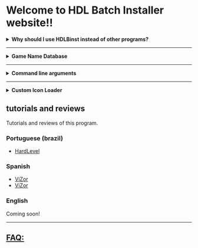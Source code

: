 # Welcome to HDL Batch Installer website!!





<details>
  <summary> <b> Why should I use HDLBinst instead of other programs? </b> </summary>
  <p>
 The idea behind this GUI consists on combining the strengths of each program that serves this same purpose.

 [Learn more here](./why_hdlbinst_is_better.html)
  </p>
</details>

----

<details>
  <summary> <b> Game Name Database </b></summary>
  <p>
  
 Just like HDL Batch, this GUI will automatically search the Game Title for the PS2 ISO you're about to Install.

 the program has an Internal Database with `15701` Game Titles!

 however, you can use an external database Instead.

 when the program can't find the Game Title on the Database (or the Database is disabled) the name of the ISO file is assigned as the title Instead (without the extension)

 If you find a Game ID that isn´t registered in our database Open a new [__Database Update Request__](https://github.com/israpps/HDL-Batch-installer/issues/new?assignees=&labels=Database+issue&template=database-update-request.md&title=Database+update+Request)
  </p>
  <details>
    <summary>Create Custom Database: </summary>
    <p>    
      
the file should be named `gamename.DB`, it must remain with the Program

a [copy of the internal database](https://github.com/israpps/HDL-Batch-installer/blob/main/Database/gamename.csv) is provided at this repo, (thanks to VTSTech and everyone that contributed to the game title list from PSX-Place)
    </p>    
  </details>
</details>

-----

<details>
  <summary> <b> Command line arguments </b></summary>
  <p>
  
`--stay-on-top`	forces the GUI to stay on top of every program.

`--redirect-text` redirects log messages from console into two text files found inside `log` folder.

`--force-max-debug` Program will behave as if highest debug level was selected, independently of the value written on the config file.

  </p>    
</details>

-----

<details>
  <summary> <b> Custom Icon Loader </b> </summary>
  <p>
    
Starting with `v3.1.3 - revision 0` HDLBinst will be capable of loading custom icons (wich will be the icon that the game uses as save file
    
#### If you want to contribute to the icon database you must:
1. Find the game icom (from the save file is the best option)
2. check if the icon file size is smaller than 200kb
3. check all the game variants ELF ID
4. send me the file and a list with the ELF ID of the game variants (search the game title on this [Database](https://github.com/israpps/HDL-Batch-installer/blob/main/Database/gamename.csv) to see how many variants are available and copy the ELF of each
    
__Example:__

GTA San andreas
    
*Provide icon file* (example name: `GTA_SAR.ico`)

and a list of the ELF ID's like this one
```ini
SCES_515.41=GTA_SAR.ico
SCES_525.41=GTA_SAR.ico
SCES_529.27=GTA_SAR.ico
SLES_515.41=GTA_SAR.ico
SLES_525.41=GTA_SAR.ico
SLPM_552.92=GTA_SAR.ico
SLES_529.27=GTA_SAR.ico
SLPM_659.84=GTA_SAR.ico
SLPM_667.88=GTA_SAR.ico
SLUS_209.46=GTA_SAR.ico
```
    
  </p>
</details>


## tutorials and reviews

Tutorials and reviews of this program.


### Portuguese (brazil)

- [HardLevel](https://www.youtube.com/watch?v=mvp-ZzyVxMk)

### Spanish

- [ViZor](https://www.youtube.com/watch?v=S_-UE5QtfOQ)
- [ViZor](https://www.youtube.com/watch?v=AvzNm1VvTgA)

### English

Coming soon!


-----
## [FAQ:](./FAQ/FAQ.html)
